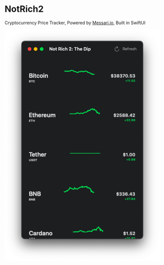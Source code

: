 # NotRich2
Cryptocurrency Price Tracker, Powered by [Messari.io](messari.io), Built in SwiftUI

![](https://github.com/aritropaul/NotRich2/blob/main/Assets/Screenshot%202021-05-24%20at%206.37.24%20PM.png?raw=true)
